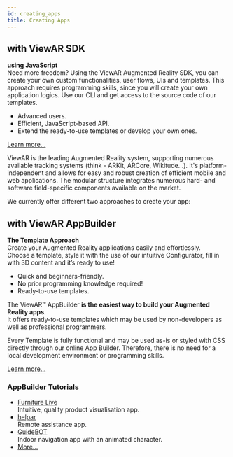 ```yaml
---
id: creating_apps
title: Creating Apps
---
```


## with ViewAR SDK

**using JavaScript**  
Need more freedom? Using the ViewAR Augmented Reality SDK, you can create your own custom functionalities, user flows, UIs and templates. This approach requires programming skills, since you will create your own application logics. Use our CLI and get access to the source code of our templates.

- Advanced users.
- Efficient, JavaScript-based API.
- Extend the ready-to-use templates or develop your own ones.

[Learn more...](/docs/sdk/introduction)

ViewAR is the leading Augmented Reality system, supporting numerous available tracking systems (think - ARKit, ARCore, Wikitude...). It's platform-independent and allows for easy and robust creation of efficient mobile and web applications. The modular structure integrates numerous hard- and software field-specific components available on the market.

We currently offer different two approaches to create your app:

## with ViewAR AppBuilder

**The Template Approach**  
Create your Augmented Reality applications easily and effortlessly.  
Choose a template, style it with the use of our intuitive Configurator, fill in with 3D content and it’s ready to use!

- Quick and beginners-friendly.
- No prior programming knowledge required!
- Ready-to-use templates.

The ViewAR™ AppBuilder **is the easiest way to build your Augmented Reality apps**.  
It offers ready-to-use templates which may be used by non-developers as well as professional programmers.

Every Template is fully functional and may be used as-is or styled with CSS directly through our online App Builder. Therefore, there is no need for a local development environment or programming skills.

[Learn more...](https://www.viewar.com/app-builder/)

### AppBuilder Tutorials

- [Furniture Live](./tutorials/template_tutorials/furniture_live)  
  Intuitive, quality product visualisation app.
- [helpar](./tutorials/template_tutorials/helpar)  
  Remote assistance app.
- [GuideBOT](./tutorials/template_tutorials/guidebot)  
  Indoor navigation app with an animated character.
- [More...](./tutorials/template_tutorials/overview)
